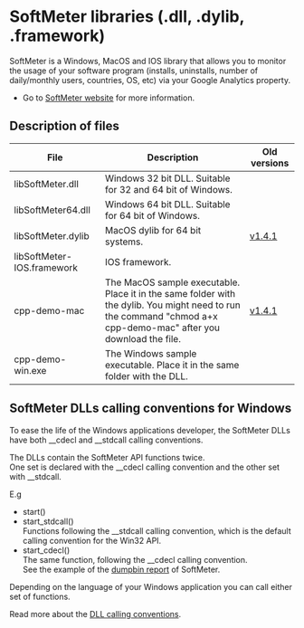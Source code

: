﻿# SoftMeter libraries (.dll, .dylib, .framework)

SoftMeter is a Windows, MacOS and IOS library that allows you to monitor the usage of your software program (installs, uninstalls, number of daily/monthly users, countries, OS, etc) via your Google Analytics property.  
- Go to [SoftMeter website](https://www.StarMessageSoftware.com/softmeter) for more information.  

## Description of files

|File|Description|Old versions|
|----------|-------------|-----|
|libSoftMeter.dll|Windows 32 bit DLL. Suitable for 32 and 64 bit of Windows.| |
|libSoftMeter64.dll|Windows 64 bit DLL. Suitable for 64 bit of Windows.| |
|libSoftMeter.dylib|MacOS dylib for 64 bit systems.|[v1.4.1](https://github.com/starmessage/libSoftMeter/raw/9bd232970c7a531dcdf9f916cadbdb2f5084de41/bin/libSoftMeter.dylib)|
|libSoftMeter-IOS.framework|IOS framework.| |
|cpp-demo-mac|The MacOS sample executable.  Place it in the same folder with the dylib. You might need to run the command "chmod a+x cpp-demo-mac" after you download the file.|[v1.4.1](https://github.com/starmessage/libSoftMeter/raw/9bd232970c7a531dcdf9f916cadbdb2f5084de41/bin/cpp-demo-mac)|
|cpp-demo-win.exe|The Windows sample executable. Place it in the same folder with the DLL.| |
 
## SoftMeter DLLs calling conventions for Windows
To ease the life of the Windows applications developer, the SoftMeter DLLs have both __cdecl and __stdcall calling conventions.  

The DLLs contain the SoftMeter API functions twice.  
One set is declared with the __cdecl calling convention and the other set with __stdcall.  


E.g
- start()  
- start_stdcall()  
Functions following the __stdcall calling convention, which is the default calling convention for the Win32 API.
- start_cdecl()  
The same function, following the __cdecl calling convention.  
See the example of the [dumpbin report](https://github.com/starmessage/libSoftMeter/blob/master/bin/dumpbin-of-softmeter-dll.txt) of SoftMeter.

Depending on the language of your Windows application you can call either set of functions.

Read more about the [DLL calling conventions](https://github.com/starmessage/libSoftMeter/blob/master/bin/DLL-functions-calling-conventions.md).

